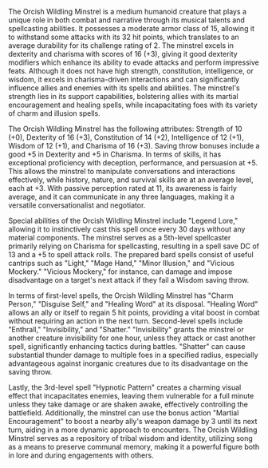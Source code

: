 The Orcish Wildling Minstrel is a medium humanoid creature that plays a unique role in both combat and narrative through its musical talents and spellcasting abilities. It possesses a moderate armor class of 15, allowing it to withstand some attacks with its 32 hit points, which translates to an average durability for its challenge rating of 2. The minstrel excels in dexterity and charisma with scores of 16 (+3), giving it good dexterity modifiers which enhance its ability to evade attacks and perform impressive feats. Although it does not have high strength, constitution, intelligence, or wisdom, it excels in charisma-driven interactions and can significantly influence allies and enemies with its spells and abilities. The minstrel's strength lies in its support capabilities, bolstering allies with its martial encouragement and healing spells, while incapacitating foes with its variety of charm and illusion spells.

The Orcish Wildling Minstrel has the following attributes: Strength of 10 (+0), Dexterity of 16 (+3), Constitution of 14 (+2), Intelligence of 12 (+1), Wisdom of 12 (+1), and Charisma of 16 (+3). Saving throw bonuses include a good +5 in Dexterity and +5 in Charisma. In terms of skills, it has exceptional proficiency with deception, performance, and persuasion at +5. This allows the minstrel to manipulate conversations and interactions effectively, while history, nature, and survival skills are at an average level, each at +3. With passive perception rated at 11, its awareness is fairly average, and it can communicate in any three languages, making it a versatile conversationalist and negotiator.

Special abilities of the Orcish Wildling Minstrel include "Legend Lore," allowing it to instinctively cast this spell once every 30 days without any material components. The minstrel serves as a 5th-level spellcaster primarily relying on Charisma for spellcasting, resulting in a spell save DC of 13 and a +5 to spell attack rolls. The prepared bard spells consist of useful cantrips such as "Light," "Mage Hand," "Minor Illusion," and "Vicious Mockery." "Vicious Mockery," for instance, can damage and impose disadvantage on a target's next attack if they fail a Wisdom saving throw.

In terms of first-level spells, the Orcish Wildling Minstrel has "Charm Person," "Disguise Self," and "Healing Word" at its disposal. "Healing Word" allows an ally or itself to regain 5 hit points, providing a vital boost in combat without requiring an action in the next turn. Second-level spells include "Enthrall," "Invisibility," and "Shatter." "Invisibility" grants the minstrel or another creature invisibility for one hour, unless they attack or cast another spell, significantly enhancing tactics during battles. "Shatter" can cause substantial thunder damage to multiple foes in a specified radius, especially advantageous against inorganic creatures due to its disadvantage on the saving throw. 

Lastly, the 3rd-level spell "Hypnotic Pattern" creates a charming visual effect that incapacitates enemies, leaving them vulnerable for a full minute unless they take damage or are shaken awake, effectively controlling the battlefield. Additionally, the minstrel can use the bonus action "Martial Encouragement" to boost a nearby ally's weapon damage by 3 until its next turn, aiding in a more dynamic approach to encounters. The Orcish Wildling Minstrel serves as a repository of tribal wisdom and identity, utilizing song as a means to preserve communal memory, making it a powerful figure both in lore and during engagements with others.